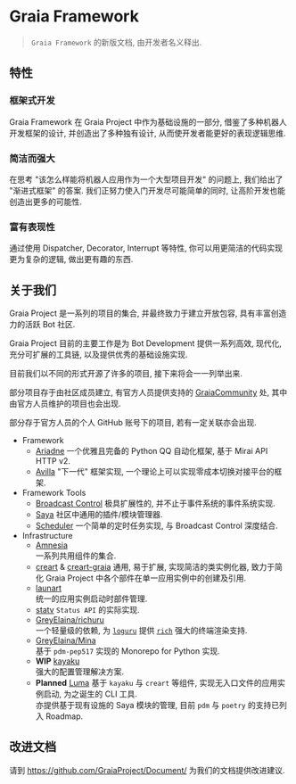 # Graia Framework

> `Graia Framework` 的新版文档, 由开发者名义释出.

## 特性

### 框架式开发
Graia Framework 在 Graia Project 中作为基础设施的一部分, 借鉴了多种机器人开发框架的设计, 并创造出了多种独有设计, 从而使开发者能更好的表现逻辑思维.

### 简洁而强大
在思考 "该怎么样能将机器人应用作为一个大型项目开发" 的问题上, 我们给出了 "渐进式框架" 的答案. 我们正努力使入门开发尽可能简单的同时, 让高阶开发也能创造出更多的可能性.

### 富有表现性
通过使用 Dispatcher, Decorator, Interrupt 等特性, 你可以用更简洁的代码实现更为复杂的逻辑, 做出更有趣的东西.

## 关于我们

Graia Project 是一系列的项目的集合, 并最终致力于建立开放包容, 具有丰富创造力的活跃 Bot 社区.

Graia Project 目前的主要工作是为 Bot Development 提供一系列高效, 现代化, 充分可扩展的工具链,
以及提供优秀的基础设施实现.

目前我们以不同的形式开源了许多的项目, 接下来将会一一列举出来.

部分项目存于由社区成员建立, 有官方人员提供支持的 [GraiaCommunity](https://github.com/GraiaCommunity) 处,
其中由官方人员维护的项目也会出现.

部分存于官方人员的个人 GitHub 账号下的项目, 若有一定关联亦会出现.

* Framework
  * [Ariadne](https://github.com/GraiaProject/Ariadne)
    一个优雅且完备的 Python QQ 自动化框架, 基于 Mirai API HTTP v2.
  * [Avilla](https://github.com/GraiaProject/Avilla)
    "下一代" 框架实现, 一个理论上可以实现零成本切换对接平台的框架.
* Framework Tools
  * [Broadcast Control](https://github.com/GraiaProject/BroadcastControl)
    极具扩展性的, 并不止于事件系统的事件系统实现.
  * [Saya](https://github.com/GraiaProject/Saya)
    社区中通用的插件/模块管理器.
  * [Scheduler](https://github.com/GraiaProject/Scheduler)
    一个简单的定时任务实现, 与 Broadcast Control 深度结合.
* Infrastructure
  * [Amnesia](https://github.com/GraiaProject/Amnesia)  
    一系列共用组件的集合.
  * [creart](https://github.com/GraiaProject/creart) & [creart-graia](https://github.com/GraiaProject/creart-graia)
    通用, 易于扩展, 实现简洁的类实例化器, 致力于简化 Graia Project 中各个部件在单一应用实例中的创建及引用.
  * [launart](https://github.com/GraiaProject/launart)  
    统一的应用实例启动时部件管理.
  * [statv](https://github.com/GraiaProject/statv)
    `Status API` 的实际实现.
  * [GreyElaina/richuru](https://github.com/GreyElaina/richuru)  
    一个轻量级的依赖, 为 [`loguru`](https://github.com/Delgan/loguru) 提供 [`rich`](https://github.com/willmcgugan/rich) 强大的终端渲染支持.
  * [GreyElaina/Mina](https://github.com/GreyElaina/Mina)  
    基于 `pdm-pep517` 实现的 Monorepo for Python 实现.
  * **WIP** [kayaku](https://github.com/GraiaProject/kayaku)  
    强大的配置管理解决方案.
  * **Planned** [Luma](https://github.com/GraiaProject/Luma)
    基于 `kayaku` 与 `creart` 等组件, 实现无入口文件的应用实例启动, 为之诞生的 CLI 工具.  
    亦提供基于现有设施的 Saya 模块的管理, 目前 `pdm` 与 `poetry` 的支持已列入 Roadmap.

## 改进文档

请到 <https://github.com/GraiaProject/Document/> 为我们的文档提供改进建议.